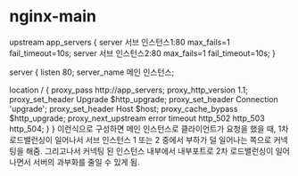 # nginx-main
upstream app_servers {
  server 서브 인스턴스1:80 max_fails=1 fail_timeout=10s;
  server 서브 인스턴스2:80 max_fails=1 fail_timeout=10s;
}

server {
  listen 80;
  server_name 메인 인스턴스;

  location / {
    proxy_pass http://app_servers;
    proxy_http_version 1.1;
    proxy_set_header Upgrade $http_upgrade;
    proxy_set_header Connection 'upgrade';
    proxy_set_header Host $host;
    proxy_cache_bypass $http_upgrade;
    proxy_next_upstream error timeout http_502 http_503 http_504;
  }
}
이런식으로 구성하면 메인 인스턴스로 클라이언트가 요청을 했을 때, 1차 로드밸런싱이 일어나서 서브 인스턴스 1 또는 2 중에서 부하가 덜 일어나는 쪽으로 커넥팅을 해줌.
그리고나서 커넥팅 된 인스턴스 내부에서 내부포트로 2차 로드밸런싱이 일어나면서 서버의 과부화를 줄일 수 있게 됨.
